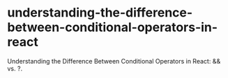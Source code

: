 # understanding-the-difference-between-conditional-operators-in-react
Understanding the Difference Between Conditional Operators in React: &amp;&amp; vs. ?.

